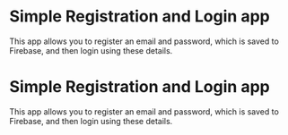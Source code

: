 # Simple Registration and Login app

This app allows you to register an email and password, which is saved to Firebase, and then login using these details.

# Simple Registration and Login app

This app allows you to register an email and password, which is saved to Firebase, and then login using these details.
